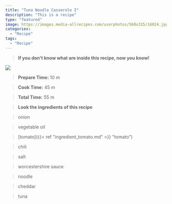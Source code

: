 ```yaml
---
title: "Tuna Noodle Casserole I"
description: "This is a recipe"
type: "featured"
image: https://images.media-allrecipes.com/userphotos/560x315/16024.jpg
categories: 
  - "Recipe"
tags: 
  - "Recipe"
---
```



>**If you don't know what are inside this recipe, now you know!**

![](../images/Recipes-Banner.jpg)
> **Prepare Time:** 10 m


> **Cook Time:** 45 m


> **Total Time:** 55 m

> **Look the ingredients of this recipe**

> onion

> vegetable oil

> [tomato]({{< ref "ingredient_tomato.md" >}} "tomato")

> chili

> salt

> worcestershire sauce

> noodle

> cheddar

> tuna

